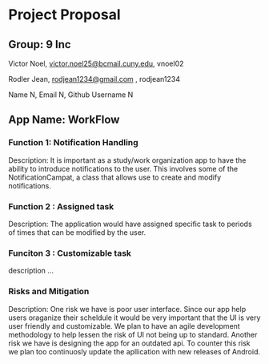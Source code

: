 # Project Proposal

## Group: 9 Inc

Victor Noel, victor.noel25@bcmail.cuny.edu, vnoel02

Rodler Jean, rodjean1234@gmail.com , rodjean1234

Name N, Email N, Github Username N

## App Name: WorkFlow

### Function 1: Notification Handling
Description: It is important as a study/work organization app to have the ability to introduce notifications to the user. This involves some of the NotificationCampat, a class that allows use to create and modify notifications.

### Function 2 : Assigned task
Description: The application would have assigned specific task to periods of times that can be modified by the user. 

### Funciton 3 : Customizable task
description ...

### Risks and Mitigation
Description: One risk we have is poor user interface. Since our app help users oraganize their scheldule it would be very important that the UI is very user friendly and customizable. We plan to have an agile development methodology to help lessen the risk of UI not being up to standard. Another risk we have is designing the app for an outdated api. To counter this risk we plan too continuosly update the apllication with new releases of Android.
